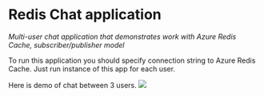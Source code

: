 # Redis Chat application
*Multi-user chat application that demonstrates work with Azure Redis Cache, subscriber/publisher model*

To run this application you should specify connection string to Azure Redis Cache. Just run instance of this app for each user.

Here is demo of chat between 3 users.
![](https://github.com/d-goro/redis-demo/blob/master/redis_demo.jpg)

